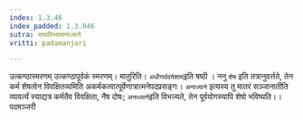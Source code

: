 ```yaml
---
index: 1.3.46
index_padded: 1.3.046
sutra: सम्प्रतिभ्यामनाध्याने
vritti: padamanjari

---
```

उत्कण्ठास्मरणम् उत्कण्ठापूर्वकं स्मरणम्। मातुरिति। `अधीगर्थदयेशाम्`इति षष्ठी । ननु `शेष` इति तत्रानुवर्त्तते, तेन कर्म शेषत्वेन विवक्षितव्यमिति अकर्मकत्वात्पूर्वेणात्रात्मनेपदप्रसङ्गः। `अनाध्याने` इत्यस्य तु मातरं सञ्जानातीति व्यावर्त्यं स्याद्यत्र कर्मतैव विवक्षिता, नैष दोषः; `अनाध्याने`इति विभज्यते, तेन पूर्वयोगस्यापि शेषो भविष्यति।।
पदमञ्जरी